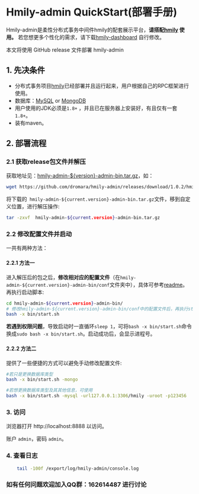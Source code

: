 # Hmily-admin QuickStart(部署手册)

Hmily-admin是柔性分布式事务中间件hmily的配套展示平台，**请搭配[hmily](https://github.com/dromara/hmily) 使用。**
若您想更多个性化的需求，请下载[hmily-dashboard](https://github.com/dromara/hmily-dashboard) 自行修改。

本文将使用 GitHub release 文件部署 hmily-admin

## 1. 先决条件

* 分布式事务项目[hmily](https://github.com/dromara/hmily)已经部署并且运行起来，用户根据自己的RPC框架进行使用。
* 数据库：[MySQL](https://dev.mysql.com/doc/refman/8.0/en/linux-installation.html) or [MongoDB](https://www.mongodb.com/docs/manual/installation/)
* 用户使用的JDK必须是`1.8+` ，并且已在服务器上安装好，有且仅有一套`1.8+`。
* 装有maven。

## 2. 部署流程

### 2.1 获取release包文件并解压

获取地址见：[hmily-admin-${version}-admin-bin.tar.gz](https://github.com/dromara/hmily-admin/releases/)，如：

```bash
wget https://github.com/dromara/hmily-admin/releases/download/1.0.2/hmily-admin-1.0.2-admin-bin.tar.gz
```

将下载的` hmily-admin-${current.version}-admin-bin.tar.gz`文件，移到自定义位置，进行解压操作:

```bash
tar -zxvf  hmily-admin-${current.version}-admin-bin.tar.gz
```
  
### 2.2 修改配置文件并启动

一共有两种方法：

#### 2.2.1 方法一

进入解压后的包之后，**修改相对应的配置文件**（在`hmily-admin-${current.version}-admin-bin/conf`文件夹中），具体可参考[readme](https://github.com/dromara/hmily-admin/blob/master/README.md)。再执行启动脚本:

```bash
cd hmily-admin-${current.version}-admin-bin/
# 修改hmily-admin-${current.version}-admin-bin/conf中的配置文件后，再执行start.sh
bash -x bin/start.sh
```

**若遇到权限问题**，导致启动时一直循环`sleep 1`，可将`bash -x bin/start.sh`命令换成`sudo bash -x bin/start.sh`。启动成功后，会显示进程号。

#### 2.2.2 方法二

 提供了一些便捷的方式可以避免手动修改配置文件:

```bash
#若只是更换数据库类型
bash -x bin/start.sh -mongo

#若想更换数据库类型及其其他信息，可使用
bash -x bin/start.sh -mysql -url127.0.0.1:3306/hmily -uroot -p123456
```

### 3. 访问

浏览器打开 http://localhost:8888 以访问。

账户 `admin`，密码 `admin`。

### 4. 查看日志
  
```bash
    tail -100f /export/log/hmily-admin/console.log
```
  
### 如有任何问题欢迎加入QQ群：162614487 进行讨论
